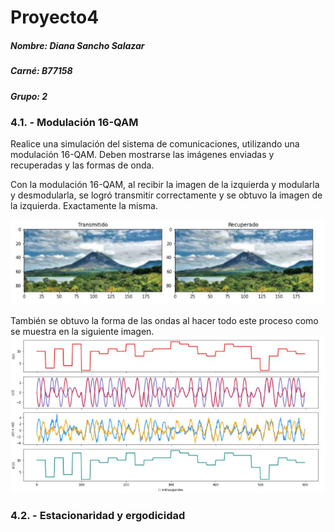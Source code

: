 # Proyecto4
##### Nombre: Diana Sancho Salazar
##### Carné: B77158
##### Grupo: 2

### 4.1. - Modulación 16-QAM
Realice una simulación del sistema de comunicaciones, utilizando una modulación 16-QAM. Deben mostrarse las imágenes enviadas y recuperadas y las formas de onda.

Con la modulación 16-QAM, al recibir la imagen de la izquierda y modularla y desmodularla, se logró transmitir correctamente y se obtuvo la imagen de la izquierda. Exactamente la misma.

![Imagen transmitida e imagen recuperada](imagenes/imagenrecuperada.JPG)

También se obtuvo la forma de las ondas al hacer todo este proceso como se muestra en la siguiente imagen.
![Ondas](imagenes/grafica1.JPG)

### 4.2. - Estacionaridad y ergodicidad


